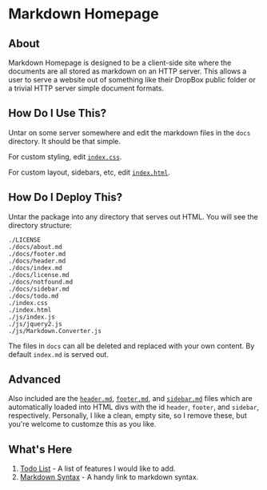 # Markdown Homepage

## About

Markdown Homepage is designed to be a client-side site where the documents are all stored as
markdown on an HTTP server. This allows a user to serve a website out of something like their
DropBox public folder or a trivial HTTP server simple document formats.

## How Do I Use This?

Untar on some server somewhere and edit the markdown files in the `docs` directory. It should be
that simple.

For custom styling, edit [`index.css`](index.css).

For custom layout, sidebars, etc, edit [`index.html`](index.html).

## How Do I Deploy This?

Untar the package into any directory that serves out HTML. You will see the directory
structure:

    ./LICENSE
    ./docs/about.md
    ./docs/footer.md
    ./docs/header.md
    ./docs/index.md
    ./docs/license.md
    ./docs/notfound.md
    ./docs/sidebar.md
    ./docs/todo.md
    ./index.css
    ./index.html
    ./js/index.js
    ./js/jquery2.js
    ./js/Markdown.Converter.js

The files in `docs` can all be deleted and replaced with your own content. By default
`index.md` is served out.

## Advanced

Also included are the [`header.md`][header], [`footer.md`][footer], and [`sidebar.md`][sidebar]
files which are automatically loaded into HTML divs with the id `header`, `footer`, and `sidebar`,
respectively. Personally, I like a clean, empty site, so I remove these, but you're welcome
to customze this as you like. 

## What's Here

1. [Todo List][todo] - A list of features I would like to add.
1. [Markdown Syntax][mdsyntax] - A handy link to markdown syntax.

<!-- Ref links -->
[mdsyntax]: http://daringfireball.net/projects/markdown/syntax "Markdown Syntax"
[about]: ?docs/about.md "About"
[todo]: ?docs/todo.md "About"
[header]: ?docs/header.md "Header"
[footer]: ?docs/footer.md "Footer"
[sidebar]: ?docs/sidebar.md "Sidebar"
